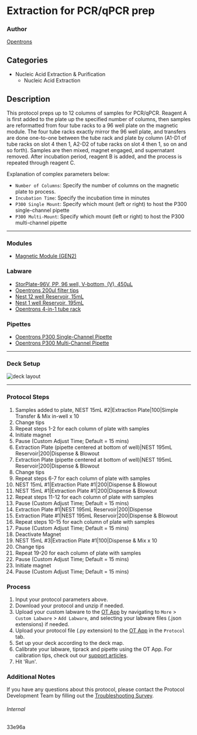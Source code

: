 # Extraction for PCR/qPCR prep

### Author
[Opentrons](https://opentrons.com/)

## Categories
* Nucleic Acid Extraction & Purification
	* Nucleic Acid Extraction

## Description
This protocol preps up to 12 columns of samples for PCR/qPCR. Reagent A is first added to the plate up the specified number of columns, then samples are reformatted from four tube racks to a 96 well plate on the magnetic module. The four tube racks exactly mirror the 96 well plate, and transfers are done one-to-one between the tube rack and plate by column (A1-D1 of tube racks on slot 4 then 1, A2-D2 of tube racks on slot 4 then 1, so on and so forth). Samples are then mixed, magnet engaged, and supernatant removed. After incubation period, reagent B is added, and the process is repeated through reagent C.


Explanation of complex parameters below:
* `Number of Columns`: Specify the number of columns on the magnetic plate to process.
* `Incubation Time`: Specify the incubation time in minutes
* `P300 Single Mount`: Specify which mount (left or right) to host the P300 single-channel pipette
* `P300 Multi-Mount`: Specify which mount (left or right) to host the P300 multi-channel pipette

---

### Modules
* [Magnetic Module (GEN2)](https://shop.opentrons.com/collections/hardware-modules/products/magdeck)

### Labware
* [StorPlate-96V, PP, 96 well, V-bottom, (V), 450µL](https://www.perkinelmer.com/product/storplate-96-v-450-l-50-6008290)
* [Opentrons 200ul filter tips](https://shop.opentrons.com/collections/opentrons-tips)
* [Nest 12 well Reservoir, 15mL](https://shop.opentrons.com/collections/reservoirs/products/nest-12-well-reservoir-15-ml)
* [Nest 1 well Reservoir, 195mL](https://shop.opentrons.com/collections/reservoirs/products/nest-1-well-reservoir-195-ml)
* [Opentrons 4-in-1 tube rack](https://shop.opentrons.com/collections/racks-and-adapters/products/tube-rack-set-1)

### Pipettes
* [Opentrons P300 Single-Channel Pipette](https://shop.opentrons.com/collections/ot-2-robot/products/single-channel-electronic-pipette)
* [Opentrons P300 Multi-Channel Pipette](https://shop.opentrons.com/collections/ot-2-robot/products/8-channel-electronic-pipette)

---

### Deck Setup

![deck layout](https://opentrons-protocol-library-website.s3.amazonaws.com/custom-README-images/bc-rnadvance-viral/Screen+Shot+2021-02-23+at+2.47.23+PM.png)

---

### Protocol Steps
1. Samples added to plate, NEST 15mL #2|Extraction Plate|100|Simple Transfer & Mix in-well x 10
2. Change tips
3. Repeat steps 1-2 for each column of plate with samples
4. Initiate magnet
5. Pause (Custom Adjust Time; Default = 15 mins)
6. Extraction Plate (pipette centered at bottom of well)|NEST 195mL Reservoir|200|Dispense & Blowout
7. Extraction Plate (pipette centered at bottom of well)|NEST 195mL Reservoir|200|Dispense & Blowout
8. Change tips
9. Repeat steps 6-7 for each column of plate with samples
10. NEST 15mL #1|Extraction Plate #1|200|Dispense & Blowout
11. NEST 15mL #1|Extraction Plate #1|200|Dispense & Blowout
12. Repeat steps 11-12 for each column of plate with samples
13. Pause (Custom Adjust Time; Default = 15 mins)
14. Extraction Plate #1|NEST 195mL Reservoir|200|Dispense
15. Extraction Plate #1|NEST 195mL Reservoir|200|Dispense & Blowout
16. Repeat steps 10-15 for each column of plate with samples
17. Pause (Custom Adjust Time; Default = 15 mins)
18. Deactivate Magnet
19. NEST 15mL #3|Extraction Plate #1|100|Dispense & Mix x 10
20. Change tips
21. Repeat 19-20 for each column of plate with samples
22. Pause (Custom Adjust Time; Default = 15 mins)
23. Initiate magnet
24. Pause (Custom Adjust Time; Default = 15 mins)

### Process
1. Input your protocol parameters above.
2. Download your protocol and unzip if needed.
3. Upload your custom labware to the [OT App](https://opentrons.com/ot-app) by navigating to `More` > `Custom Labware` > `Add Labware`, and selecting your labware files (.json extensions) if needed.
4. Upload your protocol file (.py extension) to the [OT App](https://opentrons.com/ot-app) in the `Protocol` tab.
5. Set up your deck according to the deck map.
6. Calibrate your labware, tiprack and pipette using the OT App. For calibration tips, check out our [support articles](https://support.opentrons.com/en/collections/1559720-guide-for-getting-started-with-the-ot-2).
7. Hit 'Run'.

### Additional Notes
If you have any questions about this protocol, please contact the Protocol Development Team by filling out the [Troubleshooting Survey](https://protocol-troubleshooting.paperform.co/).

###### Internal
33e96a
